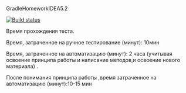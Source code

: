 GradleHomeworkIDEA5.2

[![Build status](https://ci.appveyor.com/api/projects/status/6lw9oc1vloegpxda?svg=true)](https://ci.appveyor.com/project/alenin5561/gradlehomeworkidea5-2)


Время прохождения теста. 

Время, затраченное на ручное тестирование (минут): 10мин

Время, затраченное на автоматизацию (минут): 2 часа (учитывая освоение принципа работы и написание методов,и освоение нового материала) .

После понимания принципа работы ,время затраченное на автоматизацию (минут):10-15 мин
